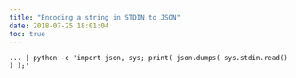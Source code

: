 ```yaml
---
title: "Encoding a string in STDIN to JSON"
date: 2018-07-25 18:01:04
toc: true
---
```

`... | python -c 'import json, sys; print( json.dumps( sys.stdin.read() ) );'`
